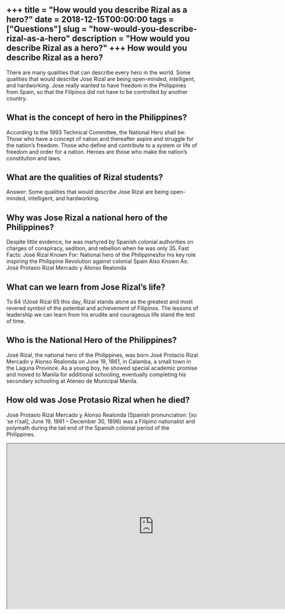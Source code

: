+++
title = "How would you describe Rizal as a hero?"
date = 2018-12-15T00:00:00
tags = ["Questions"]
slug = "how-would-you-describe-rizal-as-a-hero"
description = "How would you describe Rizal as a hero?"
+++
How would you describe Rizal as a hero?
---------------------------------------

There are many qualities that can describe every hero in the world. Some qualities that would describe Jose Rizal are being open-minded, intelligent, and hardworking. Jose really wanted to have freedom in the Philippines from Spain, so that the Filipinos did not have to be controlled by another country.

What is the concept of hero in the Philippines?
-----------------------------------------------

According to the 1993 Technical Committee, the National Hero shall be: Those who have a concept of nation and thereafter aspire and struggle for the nation’s freedom. Those who define and contribute to a system or life of freedom and order for a nation. Heroes are those who make the nation’s constitution and laws.

What are the qualities of Rizal students?
-----------------------------------------

Answer: Some qualities that would describe Jose Rizal are being open-minded, intelligent, and hardworking.

Why was Jose Rizal a national hero of the Philippines?
------------------------------------------------------

Despite little evidence, he was martyred by Spanish colonial authorities on charges of conspiracy, sedition, and rebellion when he was only 35. Fast Facts: José Rizal Known For: National hero of the Philippinesfor his key role inspiring the Philippine Revolution against colonial Spain Also Known As: José Protasio Rizal Mercado y Alonso Realonda

What can we learn from Jose Rizal’s life?
-----------------------------------------

To 64 \\fJosé Rizal 65 this day, Rizal stands alone as the greatest and most revered symbol of the potential and achievement of Filipinos. The lessons of leadership we can learn from his erudite and courageous life stand the test of time.

Who is the National Hero of the Philippines?
--------------------------------------------

José Rizal, the national hero of the Philippines, was born José Protacio Rizal Mercado y Alonso Realonda on June 19, 1861, in Calamba, a small town in the Laguna Province. As a young boy, he showed special academic promise and moved to Manila for additional schooling, eventually completing his secondary schooling at Ateneo de Municipal Manila.

How old was Jose Protasio Rizal when he died?
---------------------------------------------

José Protasio Rizal Mercado y Alonso Realonda (Spanish pronunciation: \[xoˈse riˈsal\]; June 19, 1861 – December 30, 1896) was a Filipino nationalist and polymath during the tail end of the Spanish colonial period of the Philippines.

<iframe allow="accelerometer; autoplay; clipboard-write; encrypted-media; gyroscope; picture-in-picture" allowfullscreen="" class="__youtube_prefs__  epyt-is-override  no-lazyload" data-no-lazy="1" data-origheight="433" data-origwidth="770" data-skipgform_ajax_framebjll="" height="433" id="_ytid_29702" loading="lazy" src="https://www.youtube.com/embed/g1i8rq8iQRY?enablejsapi=1&autoplay=0&cc_load_policy=0&cc_lang_pref=&iv_load_policy=1&loop=0&modestbranding=0&rel=1&fs=1&playsinline=0&autohide=2&theme=dark&color=red&controls=1&" title="YouTube player" width="770"></iframe>